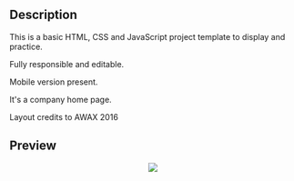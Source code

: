 ## Description
This is a basic HTML, CSS and JavaScript project template to display and practice.

Fully responsible and editable.

Mobile version present.

It's a company home page.

Layout credits to AWAX 2016

## Preview

<p align="center">
    <img src="media/preview.png">
</p>

